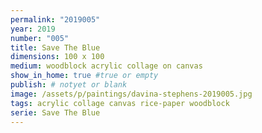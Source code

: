 ```yaml
---
permalink: "2019005"
year: 2019
number: "005"
title: Save The Blue
dimensions: 100 x 100
medium: woodblock acrylic collage on canvas
show_in_home: true #true or empty
publish: # notyet or blank
image: /assets/p/paintings/davina-stephens-2019005.jpg
tags: acrylic collage canvas rice-paper woodblock
serie: Save The Blue
---
```

